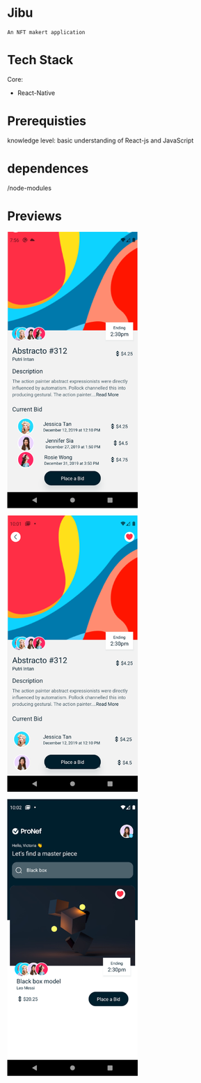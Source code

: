 # Jibu

    An NFT makert application

# Tech Stack

Core:

- React-Native

# Prerequisties

knowledge level:
basic understanding of React-js and JavaScript

# dependences

/node-modules

# Previews

<img
  src="./assets/images/Screenshot_1648961765.png"
  alt="Alt text"
  title="Optional title"
  style="display: inline-block; margin: 0 auto; max-width: 300px">

<img
  src="./assets/images/Screenshot_1648969303.png"
  alt="Alt text"
  title="Optional title"
  style="display: inline-block; margin: 0 auto; max-width: 300px">

<img
  src="./assets/images/Screenshot_1648969325.png"
  alt="Alt text"
  title="Optional title"
  style="display: inline-block; margin: 0 auto; max-width: 300px">
